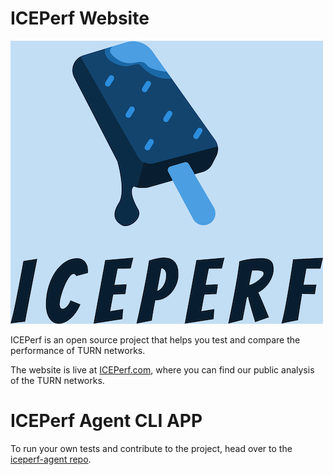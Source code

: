 # ICEPerf Website
![ICEPerf logo](src/assets/ICEPerf_fulllogo_nobuffer.png)

ICEPerf is an open source project that helps you test and compare the performance of TURN networks.

The website is live at [ICEPerf.com](https://iceperf.com), where you can find our public analysis of the TURN networks.

# ICEPerf Agent CLI APP
To run your own tests and contribute to the project, head over to the [iceperf-agent repo](https://github.com/nimbleape/iceperf-agent).

